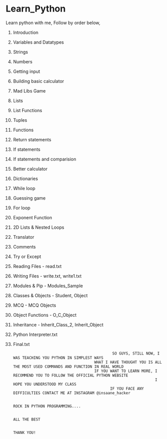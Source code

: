 # Learn_Python
Learn python with me,
Follow by order below,
1. Introduction
2. Variables and Datatypes
3. Strings
4. Numbers
5. Getting input
6. Building basic calculator
7. Mad Libs Game
8. Lists
9. List Functions
10. Tuples
11. Functions
12. Return statements
13. If statements
14. If statements and comparision
15. Better calculator
16. Dictionaries
17. While loop
18. Guessing game
19. For loop
20. Exponent Function
21. 2D Lists & Nested Loops
22. Translator
23. Comments
24. Try or Except
25. Reading Files - read.txt
26. Writing Files - write.txt, write1.txt
27. Modules & Pip - Modules_Sample
28. Classes & Objects - Student, Object
29. MCQ - MCQ Objects
30. Object Functions - O_C_Object
31. Inheritance - Inherit_Class_2, Inherit_Object
32. Python Interpreter.txt
33. Final.txt



                                                    SO GUYS, STILL NOW, I WAS TEACHING YOU PYTHON IN SIMPLEST WAYS
                                            WHAT I HAVE THOUGHT YOU IS ALL THE MOST USED COMMANDS AND FUNCTION IN REAL WORLD
                                            IF YOU WANT TO LEARN MORE, I RECOMMEND YOU TO FOLLOW THE OFFICIAL PYTHON WEBSITE
                                                                       I HOPE YOU UNDERSTOOD MY CLASS
                                                   IF YOU FACE ANY DIFFICULTIES CONTACT ME AT INSTAGRAM @insaane_hacker

                                                                        ROCK IN PYTHON PROGRAMMING....

                                                                                ALL THE BEST

                                                                                 THANK YOU!
